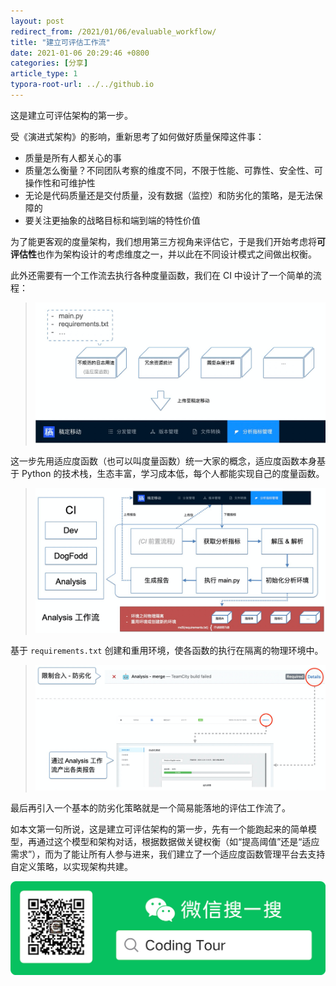 ```yaml
---
layout: post
redirect_from: /2021/01/06/evaluable_workflow/
title: "建立可评估工作流"
date: 2021-01-06 20:29:46 +0800
categories: [分享]
article_type: 1
typora-root-url: ../../github.io
---
```


这是建立可评估架构的第一步。


受《演进式架构》的影响，重新思考了如何做好质量保障这件事：

- 质量是所有人都关心的事
- 质量怎么衡量？不同团队考察的维度不同，不限于性能、可靠性、安全性、可操作性和可维护性
- 无论是代码质量还是交付质量，没有数据（监控）和防劣化的策略，是无法保障的
- 要关注更抽象的战略目标和端到端的特性价值

为了能更客观的度量架构，我们想用第三方视角来评估它，于是我们开始考虑将**可评估性**也作为架构设计的考虑维度之一，并以此在不同设计模式之间做出权衡。

此外还需要有一个工作流去执行各种度量函数，我们在 CI 中设计了一个简单的流程：

>  ![](/assets/img/evaluable_workflow-1.png)

这一步先用适应度函数（也可以叫度量函数）统一大家的概念，适应度函数本身基于 Python 的技术栈，生态丰富，学习成本低，每个人都能实现自己的度量函数。

> ![](/assets/img/evaluable_workflow-2.png)

基于 `requirements.txt` 创建和重用环境，使各函数的执行在隔离的物理环境中。

> ![](/assets/img/evaluable_workflow-3.png)

最后再引入一个基本的防劣化策略就是一个简易能落地的评估工作流了。

如本文第一句所说，这是建立可评估架构的第一步，先有一个能跑起来的简单模型，再通过这个模型和架构对话，根据数据做关键权衡（如“提高阈值”还是“适应需求”），而为了能让所有人参与进来，我们建立了一个适应度函数管理平台去支持自定义策略，以实现架构共建。



![](/assets/img/official_accounts-1.png)